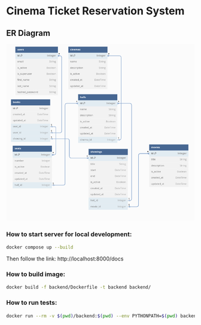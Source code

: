 # Cinema Ticket Reservation System

## ER Diagram

![Diagram alt text](./ER-model.png)

### How to start server for local development:

```bash
docker compose up --build
```
Then follow the link: http://localhost:8000/docs

### How to build image:

```bash
docker build -f backend/Dockerfile -t backend backend/
```

### How to run tests:

```bash
docker run --rm -v $(pwd)/backend:$(pwd) --env PYTHONPATH=$(pwd) backend pytest
```